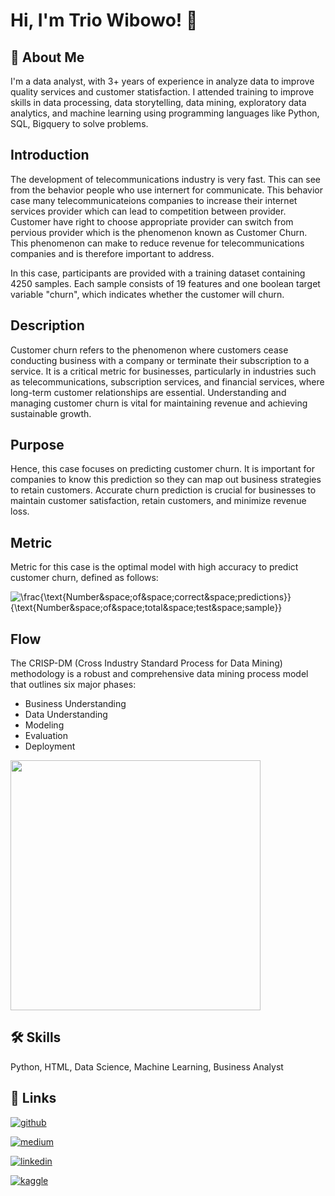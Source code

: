 # Hi, I'm Trio Wibowo! 👋

## 🚀 About Me
I'm a data analyst, with 3+ years of experience in analyze data to improve quality services and customer statisfaction. I attended training to improve skills in data processing, data storytelling, data mining, exploratory data analytics, and machine learning using programming languages like Python, SQL, Bigquery to solve problems.

## Introduction
The development of telecommunications industry is very fast. This can see from the behavior people who use internert for communicate. This behavior case many telecommunicateions companies to increase their internet services provider which can lead to competition between provider. Customer have right to choose appropriate provider can switch from pervious provider which is the phenomenon known as Customer Churn. This phenomenon can make to reduce revenue for telecommunications companies and is therefore important to address.

In this case, participants are provided with a training dataset containing 4250 samples. Each sample consists of 19 features and one boolean target variable "churn", which indicates whether the customer will churn.

## Description
Customer churn refers to the phenomenon where customers cease conducting business with a company or terminate their subscription to a service. It is a critical metric for businesses, particularly in industries such as telecommunications, subscription services, and financial services, where long-term customer relationships are essential. Understanding and managing customer churn is vital for maintaining revenue and achieving sustainable growth.

## Purpose
Hence, this case focuses on predicting customer churn. It is important for companies to know this prediction so they can map out business strategies to retain customers. Accurate churn prediction is crucial for businesses to maintain customer satisfaction, retain customers, and minimize revenue loss.

## Metric
Metric for this case is the optimal model with high accuracy to predict customer churn, defined as follows:

![\frac{\text{Number&space;of&space;correct&space;predictions}}{\text{Number&space;of&space;total&space;test&space;sample}}](https://latex.codecogs.com/svg.image?Accuracy=\frac{\text{Number&space;of&space;correct&space;predictions}}{\text{Number&space;of&space;total&space;test&space;sample}})

## Flow
The CRISP-DM (Cross Industry Standard Process for Data Mining) methodology is a robust and comprehensive data mining process model that outlines six major phases:
- Business Understanding
- Data Understanding
- Modeling
- Evaluation
- Deployment

<img src="https://upload.wikimedia.org/wikipedia/commons/b/b9/CRISP-DM_Process_Diagram.png" width=400px height=400px />

## 🛠 Skills
Python, HTML, Data Science, Machine Learning, Business Analyst

## 🔗 Links
[![github](https://img.shields.io/badge/github-000?style=for-the-badge&logo=github&logoColor=white)](https://github.com/triowibowo21) 

[![medium](https://img.shields.io/badge/medium-000?style=for-the-badge&logo=medium&logoColor=white)](https://triowibowo21.medium.com)

[![linkedin](https://img.shields.io/badge/linkedin-0A66C2?style=for-the-badge&logo=linkedin&logoColor=white)](https://www.linkedin.com/in/triowibowo)

[![kaggle](https://img.shields.io/badge/kaggle-1DA1F2?style=for-the-badge&logo=kaggle&logoColor=white)](https://www.kaggle.com/triowibowo28)

